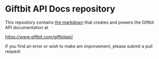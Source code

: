 # Giftbit API Docs repository
This repository contains [the markdown](https://github.com/Giftbit/Giftbit-API-Docs/blob/master/apiary.apib)  that creates and powers the Giftbit API documentation at

https://www.giftbit.com/giftbitapi/

If you find an error or wish to make am improvement, please submit a pull request
